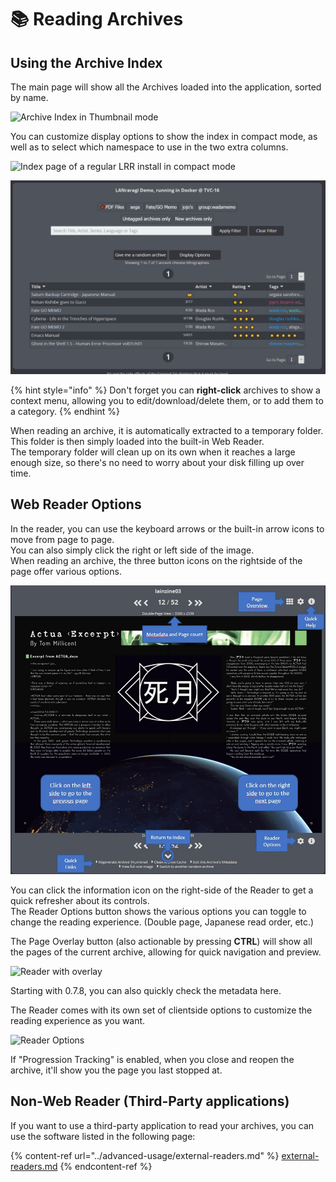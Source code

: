 # 📚 Reading Archives

## Using the Archive Index

The main page will show all the Archives loaded into the application, sorted by name.

![Archive Index in Thumbnail mode](https://raw.githubusercontent.com/Difegue/LANraragi/dev/tools/\_screenshots/archive\_thumb.png)

You can customize display options to show the index in compact mode, as well as to select which namespace to use in the two extra columns.

![Index page of a regular LRR install in compact mode](https://raw.githubusercontent.com/Difegue/LANraragi/dev/tools/\_screenshots/archive\_list.png)

![Customized compact mode to sort by ratings](../.screenshots/ratings.png)

{% hint style="info" %}
Don't forget you can **right-click** archives to show a context menu, allowing you to edit/download/delete them, or to add them to a category.
{% endhint %}

When reading an archive, it is automatically extracted to a temporary folder.  
This folder is then simply loaded into the built-in Web Reader.  
The temporary folder will clean up on its own when it reaches a large enough size, so there's no need to worry about your disk filling up over time.

## Web Reader Options

In the reader, you can use the keyboard arrows or the built-in arrow icons to move from page to page.  
You can also simply click the right or left side of the image.  
When reading an archive, the three button icons on the rightside of the page offer various options.

![Reader View](../.screenshots/reader.jpg)

You can click the information icon on the right-side of the Reader to get a quick refresher about its controls.  
The Reader Options button shows the various options you can toggle to change the reading experience. (Double page, Japanese read order, etc.)

The Page Overlay button (also actionable by pressing **CTRL**) will show all the pages of the current archive, allowing for quick navigation and preview.

![Reader with overlay](https://raw.githubusercontent.com/Difegue/LANraragi/dev/tools/\_screenshots/reader\_overlay.jpg)

Starting with 0.7.8, you can also quickly check the metadata here.

The Reader comes with its own set of clientside options to customize the reading experience as you want.

![Reader Options](../.screenshots/reader\_options.png)

If "Progression Tracking" is enabled, when you close and reopen the archive, it'll show you the page you last stopped at.

## Non-Web Reader (Third-Party applications)

If you want to use a third-party application to read your archives, you can use the software listed in the following page:

{% content-ref url="../advanced-usage/external-readers.md" %}
[external-readers.md](../advanced-usage/external-readers.md)
{% endcontent-ref %}
